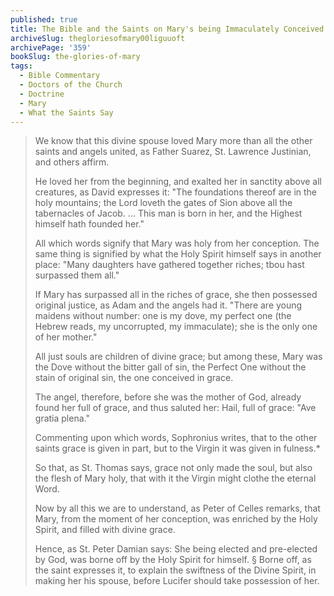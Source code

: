 ```yaml
---
published: true
title: The Bible and the Saints on Mary's being Immaculately Conceived
archiveSlug: thegloriesofmary00liguuoft
archivePage: '359'
bookSlug: the-glories-of-mary
tags:
  - Bible Commentary
  - Doctors of the Church
  - Doctrine
  - Mary
  - What the Saints Say
---
```


> We know that this divine spouse loved Mary more than all the other saints and angels united, as Father Suarez, St. Lawrence Justinian, and others affirm.
>
> He loved her from the beginning, and exalted her in sanctity above all creatures, as David expresses it: "The foundations thereof are in the holy mountains; the Lord loveth the gates of Sion above all the tabernacles of Jacob. ... This man is born in her, and the Highest himself hath founded her."
>
> All which words signify that Mary was holy from her conception. The same thing is signified by what the Holy Spirit himself says in another place: "Many daughters have gathered together riches; tbou hast surpassed them all."
>
> If Mary has surpassed all in the riches of grace, she then possessed original justice, as Adam and the angels had it. "There are young maidens without number: one is my dove, my perfect one (the Hebrew reads, my uncorrupted, my immaculate); she is the only one of her mother."
>
> All just souls are children of divine grace; but among these, Mary was the Dove without the bitter gall of sin, the Perfect One without the stain of original sin, the one conceived in grace.
> 
> The angel, therefore, before she was the mother of God, already found her full of grace, and thus saluted her: Hail, full of grace: "Ave gratia plena."
>
> Commenting upon which words, Sophronius writes, that to the other saints grace is given in part, but to the Virgin it was given in fulness.*
>
> So that, as St. Thomas says, grace not only made the soul, but also the flesh of Mary holy, that with it the Virgin might clothe the eternal Word.
>
> Now by all this we are to understand, as Peter of Celles remarks, that Mary, from the moment of her conception, was enriched by the Holy Spirit, and filled with divine grace.
>
> Hence, as St. Peter Damian says: She being elected and pre-elected by God, was borne off by the Holy Spirit for himself. § Borne off, as the saint expresses it, to explain the swiftness of the Divine Spirit, in making her his spouse, before Lucifer should take possession of her.
